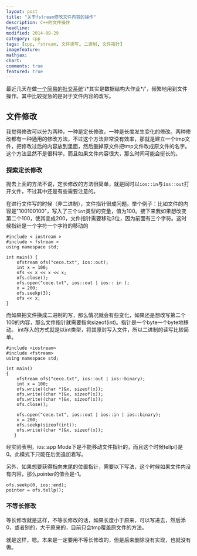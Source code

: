 ```yaml
---
layout: post
title: "关于fstream修改文件内容的操作"
description: C++的文件操作
headline: 
modified: 2014-08-29
category: cpp
tags: [cpp, fstream, 文件读写, 二进制, 文件指针]
imagefeature: 
mathjax: 
chart: 
comments: true
featured: true
---
```


最近几天在做[一个简易的社交系统](https://github.com/gaocegege/P2Project)'/\*其实是数据结构大作业\*/'，频繁地用到文件操作。其中比较捉急的是对于文件内容的改写。

## 文件修改

我觉得修改可以分为两种，一种是定长修改，一种是长度发生变化的修改。两种修改都有一种通用的修改方法，不过这个方法非常没有效率，那就是建立一个tmp文件，把修改过后的内容放到里面，然后删掉原文件把tmp文件改成原文件的名字。这个方法显然不是很科学，而且如果文件内容很大，那么时间可能会挺长的。

### 探索定长修改

抛去上面的方法不说，定长修改的方法很简单，就是同时以`ios::in`与`ios::out`打开文件，不过其中还是有些需要注意的。

在进行文件写的时候（非二进制），文件指针很成问题。举个例子：比如文件的内容是"100100100"，写入了三个`int`类型的变量，值为100。接下来我如果想改变第二个100，使其变成200，文件指针需要移动3位，因为前面有三个字符。这时候指针是一个字符一个字符的移动的

	#include < iostream > 
    #include < fstream >
    using namespace std;

    int main() {
        ofstream ofs("cece.txt", ios::out);
        int x = 100;
        ofs << x << x << x;
        ofs.close();
        ofs.open("cece.txt", ios::out | ios:: in );
        x = 200;
        ofs.seekp(3);
        ofs << x;
    }
 

而如果把文件换成二进制的写，那么情况就会有些变化，如果还是想改写第二个100的内容，那么文件指针就需要指向sizeof(int)。指针是一个byte一个byte地移动。 int存入的方式就是以int类型，将其原封写入文件，所以二进制的读写比较简单。

    #include <iostream> 
    #include <fstream> 
    using namespace std;  
    
    int main()  
    {  
        ofstream ofs("cece.txt", ios::out | ios::binary);  
    	int x = 100;  
    	ofs.write((char *)&x, sizeof(x));  
    	ofs.write((char *)&x, sizeof(x));  
    	ofs.write((char *)&x, sizeof(x));  
    	ofs.close();  

        ofs.open("cece.txt", ios::out | ios::in | ios::binary);  
        x = 200;  
        ofs.seekp(sizeof(int));  
        ofs.write((char *)&x, sizeof(x));  
       }

经实验表明，ios::app Mode下是不能移动文件指针的，而且这个时候tellp()是0。此模式下只能在后面追加着写。

另外，如果想要获得指向末尾的位置指针，需要以下写法，这个时候如果文件内没有内容，那么pointer的值会是-1。

    ofs.seekp(0, ios::end);  
    pointer = ofs.tellp();  

### 不等长修改

等长修改就是这样，不等长修改的话，如果长度小于原来，可以写进去，然后添0，或者别的，大于原来的，目前只会tmp覆盖原文件的方法。

就是这样，嗯。本来是一定要用不等长修改的，但是后来删除没有实现，也就没有做。
